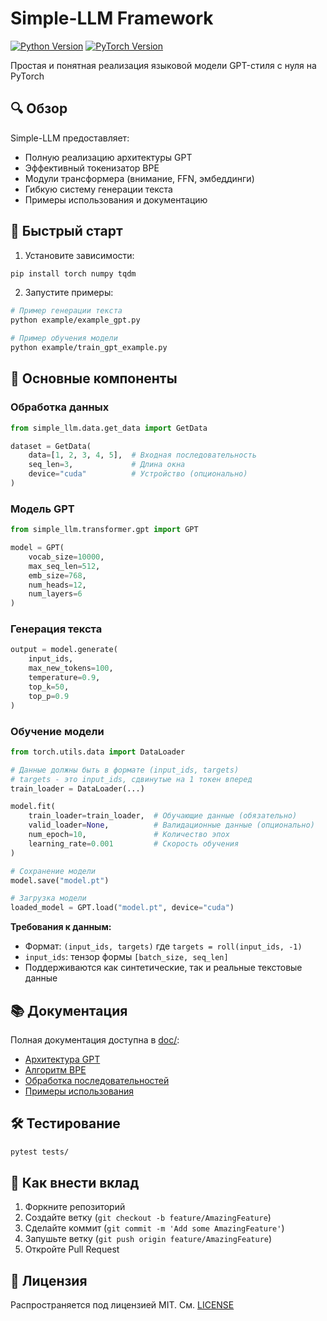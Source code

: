 # Simple-LLM Framework

[![Python Version](https://img.shields.io/badge/python-3.8%2B-blue)]()
[![PyTorch Version](https://img.shields.io/badge/pytorch-1.10%2B-orange)]()

Простая и понятная реализация языковой модели GPT-стиля с нуля на PyTorch

## 🔍 Обзор

Simple-LLM предоставляет:
- Полную реализацию архитектуры GPT
- Эффективный токенизатор BPE
- Модули трансформера (внимание, FFN, эмбеддинги)
- Гибкую систему генерации текста
- Примеры использования и документацию

## 🚀 Быстрый старт

1. Установите зависимости:
```bash
pip install torch numpy tqdm
```

2. Запустите примеры:
```bash
# Пример генерации текста
python example/example_gpt.py

# Пример обучения модели
python example/train_gpt_example.py
```

## 🧠 Основные компоненты

### Обработка данных
```python
from simple_llm.data.get_data import GetData

dataset = GetData(
    data=[1, 2, 3, 4, 5],  # Входная последовательность
    seq_len=3,             # Длина окна
    device="cuda"          # Устройство (опционально)
)
```

### Модель GPT
```python
from simple_llm.transformer.gpt import GPT

model = GPT(
    vocab_size=10000,
    max_seq_len=512,
    emb_size=768,
    num_heads=12,
    num_layers=6
)
```

### Генерация текста
```python
output = model.generate(
    input_ids,
    max_new_tokens=100,
    temperature=0.9,
    top_k=50,
    top_p=0.9
)
```

### Обучение модели
```python
from torch.utils.data import DataLoader

# Данные должны быть в формате (input_ids, targets)
# targets - это input_ids, сдвинутые на 1 токен вперед
train_loader = DataLoader(...) 

model.fit(
    train_loader=train_loader,  # Обучающие данные (обязательно)
    valid_loader=None,          # Валидационные данные (опционально)
    num_epoch=10,               # Количество эпох
    learning_rate=0.001         # Скорость обучения
)

# Сохранение модели
model.save("model.pt")

# Загрузка модели
loaded_model = GPT.load("model.pt", device="cuda")
```

**Требования к данным:**
- Формат: `(input_ids, targets)` где `targets = roll(input_ids, -1)`
- `input_ids`: тензор формы `[batch_size, seq_len]`
- Поддерживаются как синтетические, так и реальные текстовые данные

## 📚 Документация

Полная документация доступна в [doc/](./doc/):
- [Архитектура GPT](./doc/gpt_documentation_ru.md)
- [Алгоритм BPE](./doc/bpe_algorithm.md)
- [Обработка последовательностей](./doc/get_data_documentation_ru.md)
- [Примеры использования](./example/)

## 🛠 Тестирование
```bash
pytest tests/
```

## 🤝 Как внести вклад
1. Форкните репозиторий
2. Создайте ветку (`git checkout -b feature/AmazingFeature`)
3. Сделайте коммит (`git commit -m 'Add some AmazingFeature'`)
4. Запушьте ветку (`git push origin feature/AmazingFeature`)
5. Откройте Pull Request

## 📜 Лицензия
Распространяется под лицензией MIT. См. [LICENSE](./LICENSE)
